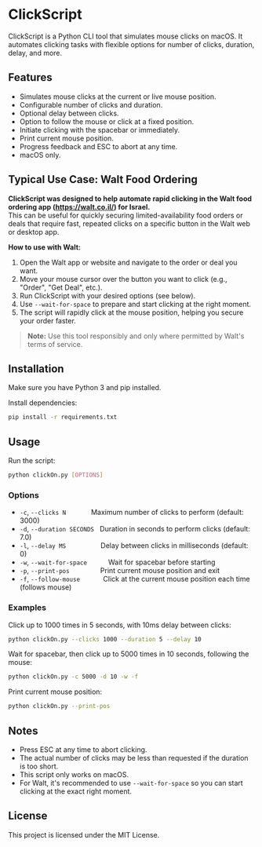 # ClickScript

ClickScript is a Python CLI tool that simulates mouse clicks on macOS. It automates clicking tasks with flexible options for number of clicks, duration, delay, and more.

## Features

- Simulates mouse clicks at the current or live mouse position.
- Configurable number of clicks and duration.
- Optional delay between clicks.
- Option to follow the mouse or click at a fixed position.
- Initiate clicking with the spacebar or immediately.
- Print current mouse position.
- Progress feedback and ESC to abort at any time.
- macOS only.

## Typical Use Case: Walt Food Ordering

**ClickScript was designed to help automate rapid clicking in the Walt food ordering app (https://walt.co.il/) for Israel.**  
This can be useful for quickly securing limited-availability food orders or deals that require fast, repeated clicks on a specific button in the Walt web or desktop app.

**How to use with Walt:**
1. Open the Walt app or website and navigate to the order or deal you want.
2. Move your mouse cursor over the button you want to click (e.g., "Order", "Get Deal", etc.).
3. Run ClickScript with your desired options (see below).
4. Use `--wait-for-space` to prepare and start clicking at the right moment.
5. The script will rapidly click at the mouse position, helping you secure your order faster.

> **Note:** Use this tool responsibly and only where permitted by Walt's terms of service.

## Installation

Make sure you have Python 3 and pip installed.

Install dependencies:
```bash
pip install -r requirements.txt
```

## Usage

Run the script:
```bash
python clickOn.py [OPTIONS]
```

### Options

- `-c`, `--clicks N` &nbsp;&nbsp;&nbsp;&nbsp;&nbsp;&nbsp;&nbsp;&nbsp;&nbsp;&nbsp;&nbsp; Maximum number of clicks to perform (default: 3000)
- `-d`, `--duration SECONDS` &nbsp; Duration in seconds to perform clicks (default: 7.0)
- `-l`, `--delay MS` &nbsp;&nbsp;&nbsp;&nbsp;&nbsp;&nbsp;&nbsp;&nbsp;&nbsp;&nbsp;&nbsp;&nbsp;&nbsp;&nbsp;&nbsp;&nbsp; Delay between clicks in milliseconds (default: 0)
- `-w`, `--wait-for-space` &nbsp;&nbsp;&nbsp;&nbsp;&nbsp;&nbsp;&nbsp;&nbsp;&nbsp; Wait for spacebar before starting
- `-p`, `--print-pos` &nbsp;&nbsp;&nbsp;&nbsp;&nbsp;&nbsp;&nbsp;&nbsp;&nbsp;&nbsp;&nbsp;&nbsp;&nbsp;&nbsp; Print current mouse position and exit
- `-f`, `--follow-mouse` &nbsp;&nbsp;&nbsp;&nbsp;&nbsp;&nbsp;&nbsp;&nbsp;&nbsp;&nbsp; Click at the current mouse position each time (follows mouse)

### Examples

Click up to 1000 times in 5 seconds, with 10ms delay between clicks:
```bash
python clickOn.py --clicks 1000 --duration 5 --delay 10
```

Wait for spacebar, then click up to 5000 times in 10 seconds, following the mouse:
```bash
python clickOn.py -c 5000 -d 10 -w -f
```

Print current mouse position:
```bash
python clickOn.py --print-pos
```

## Notes

- Press ESC at any time to abort clicking.
- The actual number of clicks may be less than requested if the duration is too short.
- This script only works on macOS.
- For Walt, it's recommended to use `--wait-for-space` so you can start clicking at the exact right moment.

## License

This project is licensed under the MIT License.
